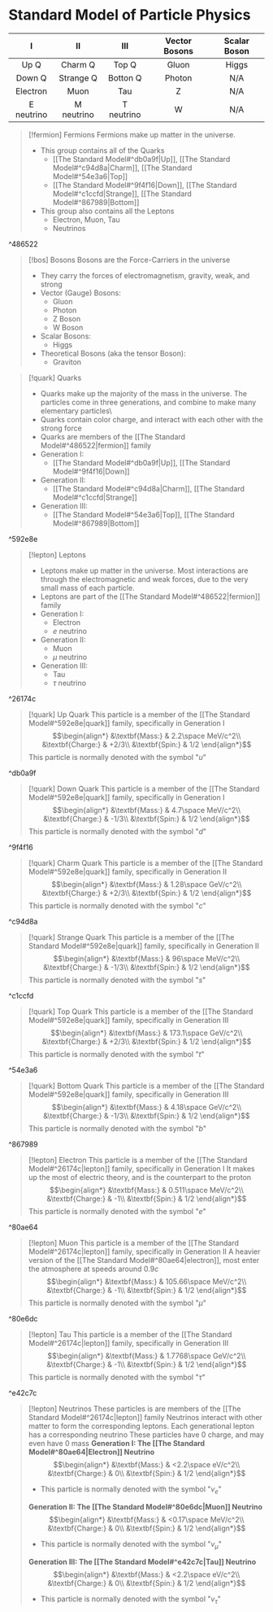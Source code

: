 # Standard Model of Particle Physics


|     I      |     II     |    III     | Vector Bosons | Scalar Boson |
|:----------:|:----------:|:----------:|:-------------:|:------------:|
|    Up Q    |  Charm Q   |   Top Q    |     Gluon     |    Higgs     |
|   Down Q   | Strange Q  |  Botton Q  |    Photon     |     N/A      |
|  Electron  |    Muon    |    Tau     |       Z       |     N/A      |
| E neutrino | M neutrino | T neutrino |       W       |     N/A      |

>[!fermion] Fermions
>Fermions make up matter in the universe.
>- This group contains all of the Quarks
>	- [[The Standard Model#^db0a9f|Up]], [[The Standard Model#^c94d8a|Charm]], [[The Standard Model#^54e3a6|Top]]
>	- [[The Standard Model#^9f4f16|Down]], [[The Standard Model#^c1ccfd|Strange]], [[The Standard Model#^867989|Bottom]]
>- This group also contains all the Leptons
>	- Electron, Muon, Tau
>	- Neutrinos

^486522

>[!bos] Bosons
>Bosons are the Force-Carriers in the universe
>- They carry the forces of electromagnetism, gravity, weak, and strong
>- Vector (Gauge) Bosons:
>	- Gluon
>	- Photon
>	- Z Boson
>	- W Boson
>- Scalar Bosons:
>	- Higgs
>- Theoretical Bosons (aka the tensor Boson):
>	- Graviton

>[!quark] Quarks
>- Quarks make up the majority of the mass in the universe. The particles come in three generations, and combine to make many elementary particles\
>- Quarks contain color charge, and interact with each other with the strong force
>- Quarks are members of the [[The Standard Model#^486522|fermion]] family
>- Generation I:
>	- [[The Standard Model#^db0a9f|Up]], [[The Standard Model#^9f4f16|Down]]
>- Generation II:
>	- [[The Standard Model#^c94d8a|Charm]], [[The Standard Model#^c1ccfd|Strange]]
>- Generation III:
>	- [[The Standard Model#^54e3a6|Top]], [[The Standard Model#^867989|Bottom]]

^592e8e

>[!lepton] Leptons 
>- Leptons make up matter in the universe. Most interactions are through the electromagnetic and weak forces, due to the very small mass of each particle. 
>- Leptons are part of the [[The Standard Model#^486522|fermion]] family
>- Generation I:
>	- Electron
>	- $e$ neutrino
>- Generation II:
>	- Muon
>	- $\mu$ neutrino
>- Generation III:
>	- Tau
>	- $\tau$ neutrino

^26174c

>[!quark] Up Quark
>This particle is a member of the [[The Standard Model#^592e8e|quark]] family, specifically in Generation I
>$$\begin{align*}
&\textbf{Mass:} & 2.2\space MeV/c^2\\
&\textbf{Charge:} & +2/3\\
&\textbf{Spin:} & 1/2
\end{align*}$$
>This particle is normally denoted with the symbol "$u$"

^db0a9f

>[!quark] Down Quark
>This particle is a member of the [[The Standard Model#^592e8e|quark]] family, specifically in Generation I
>$$\begin{align*}
&\textbf{Mass:} & 4.7\space MeV/c^2\\
&\textbf{Charge:} & -1/3\\
&\textbf{Spin:} & 1/2
\end{align*}$$
>This particle is normally denoted with the symbol "$d$"

^9f4f16

>[!quark] Charm Quark
>This particle is a member of the [[The Standard Model#^592e8e|quark]] family, specifically in Generation II
>$$\begin{align*}
&\textbf{Mass:} & 1.28\space GeV/c^2\\
&\textbf{Charge:} & +2/3\\
&\textbf{Spin:} & 1/2
\end{align*}$$
>This particle is normally denoted with the symbol "$c$"

^c94d8a

>[!quark] Strange Quark
>This particle is a member of the [[The Standard Model#^592e8e|quark]] family, specifically in Generation II
>$$\begin{align*}
&\textbf{Mass:} & 96\space MeV/c^2\\
&\textbf{Charge:} & -1/3\\
&\textbf{Spin:} & 1/2
\end{align*}$$
>This particle is normally denoted with the symbol "$s$"

^c1ccfd

>[!quark] Top Quark
>This particle is a member of the [[The Standard Model#^592e8e|quark]] family, specifically in Generation III
>$$\begin{align*}
&\textbf{Mass:} & 173.1\space GeV/c^2\\
&\textbf{Charge:} & +2/3\\
&\textbf{Spin:} & 1/2
\end{align*}$$
>This particle is normally denoted with the symbol "$t$"

^54e3a6

>[!quark] Bottom Quark
>This particle is a member of the [[The Standard Model#^592e8e|quark]] family, specifically in Generation III
>$$\begin{align*}
&\textbf{Mass:} & 4.18\space GeV/c^2\\
&\textbf{Charge:} & -1/3\\
&\textbf{Spin:} & 1/2
\end{align*}$$
>This particle is normally denoted with the symbol "$b$"

^867989
>[!lepton] Electron
>This particle is a member of the [[The Standard Model#^26174c|lepton]] family, specifically in Generation I
>It makes up the most of electric theory, and is the counterpart to the proton
>$$\begin{align*}
&\textbf{Mass:} & 0.511\space MeV/c^2\\
&\textbf{Charge:} & -1\\
&\textbf{Spin:} & 1/2
\end{align*}$$
>This particle is normally denoted with the symbol "$e$"

^80ae64

>[!lepton] Muon
>This particle is a member of the [[The Standard Model#^26174c|lepton]] family, specifically in Generation II
>A heavier version of the [[The Standard Model#^80ae64|electron]], most enter the atmosphere at speeds around $0.9c$
>$$\begin{align*}
&\textbf{Mass:} & 105.66\space MeV/c^2\\
&\textbf{Charge:} & -1\\
&\textbf{Spin:} & 1/2
\end{align*}$$
>This particle is normally denoted with the symbol "$\mu$"

^80e6dc

>[!lepton] Tau
>This particle is a member of the [[The Standard Model#^26174c|lepton]] family, specifically in Generation III
>$$\begin{align*}
&\textbf{Mass:} & 1.7768\space GeV/c^2\\
&\textbf{Charge:} & -1\\
&\textbf{Spin:} & 1/2
\end{align*}$$
>This particle is normally denoted with the symbol "$\tau$"

^e42c7c

>[!lepton] Neutrinos
>These particles is are members of the [[The Standard Model#^26174c|lepton]] family
>Neutrinos interact with other matter to form the corresponding leptons. Each generational lepton has a corresponding neutrino
>These particles have 0 charge, and may even have 0 mass
>**Generation I: The [[The Standard Model#^80ae64|Electron]] Neutrino**
>$$\begin{align*}
&\textbf{Mass:} & <2.2\space eV/c^2\\
&\textbf{Charge:} & 0\\
&\textbf{Spin:} & 1/2
\end{align*}$$
>- This particle is normally denoted with the symbol "$v_e$"
>
>**Generation II: The [[The Standard Model#^80e6dc|Muon]] Neutrino**
>$$\begin{align*}
&\textbf{Mass:} & <0.17\space MeV/c^2\\
&\textbf{Charge:} & 0\\
&\textbf{Spin:} & 1/2
\end{align*}$$
>- This particle is normally denoted with the symbol "$v_\mu$"
>
>**Generation III: The [[The Standard Model#^e42c7c|Tau]] Neutrino**
>$$\begin{align*}
&\textbf{Mass:} & <2.2\space eV/c^2\\
&\textbf{Charge:} & 0\\
&\textbf{Spin:} & 1/2
\end{align*}$$
>- This particle is normally denoted with the symbol "$v_\tau$"

